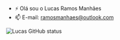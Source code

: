 - ⚡ Olá sou o Lucas Ramos Manhães
- 📫 E-mail: ramosmanhaes@outlook.com

![Lucas GitHub status](https://github-readme-stats.vercel.app/api?username=lucasmanhaesr&show_icons=true&theme=dark)